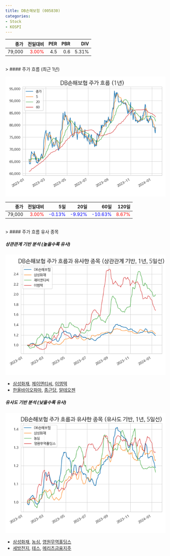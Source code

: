```yaml
---
title: DB손해보험 (005830)
categories:
- Stock
- KOSPI
---
```


|종가|전일대비|PER|PBR|DIV|
|---:|-------:|--:|--:|--:|
|79,000|<span style="color: red">3.00%</span>|4.5|0.6|5.31%|

<!-- more -->
<br>
> #### 주가 흐름 (최근 1년)

![005830](/assets/images/stock/005830.png)

|종가|전일대비|5일|20일|60일|120일|
|---:|-------:|--:|---:|---:|----:|
|79,000|<span style="color: red">3.00%</span>|<span style="color: blue">-0.13%</span>|<span style="color: blue">-9.92%</span>|<span style="color: blue">-10.63%</span>|<span style="color: red">8.67%</span>|

<br>
> #### 주가 흐름 유사 종목

##### 상관관계 기반 분석 (높을수록 유사)
![005830](/assets/images/stock/005830_corr.png)
- [삼성화재](/000810/), [제이앤티씨](/204270/), [이엠텍](/091120/)
- [한올바이오파마](/009420/), [종근당](/185750/), [알테오젠](/196170/)

##### 유사도 기반 분석 (낮을수록 유사)	
![005830](/assets/images/stock/005830_sim.png)
- [삼성화재](/000810/), [농심](/004370/), [영원무역홀딩스](/009970/)
- [세방전지](/004490/), [테스](/095610/), [메리츠금융지주](/138040/)